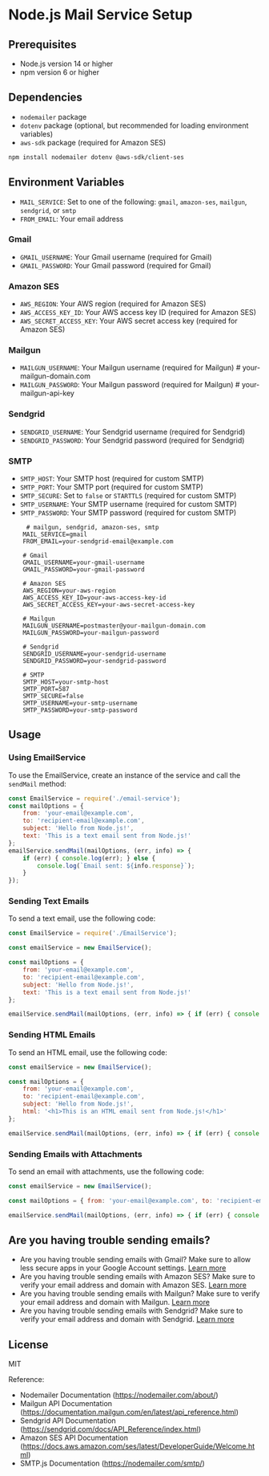 # Node.js Mail Service Setup

## Prerequisites

* Node.js version 14 or higher
* npm version 6 or higher

## Dependencies

* `nodemailer` package
* `dotenv` package (optional, but recommended for loading environment variables)
* `aws-sdk` package (required for Amazon SES)

```bash
npm install nodemailer dotenv @aws-sdk/client-ses
```


## Environment Variables

* `MAIL_SERVICE`: Set to one of the following: `gmail`, `amazon-ses`, `mailgun`, `sendgrid`, or `smtp`
* `FROM_EMAIL`: Your email address

### Gmail
* `GMAIL_USERNAME`: Your Gmail username (required for Gmail)
* `GMAIL_PASSWORD`: Your Gmail password (required for Gmail)

### Amazon SES
* `AWS_REGION`: Your AWS region (required for Amazon SES)
* `AWS_ACCESS_KEY_ID`: Your AWS access key ID (required for Amazon SES)
* `AWS_SECRET_ACCESS_KEY`: Your AWS secret access key (required for Amazon SES)

### Mailgun
* `MAILGUN_USERNAME`: Your Mailgun username (required for Mailgun) # your-mailgun-domain.com
* `MAILGUN_PASSWORD`: Your Mailgun password (required for Mailgun) # your-mailgun-api-key

### Sendgrid
* `SENDGRID_USERNAME`: Your Sendgrid username (required for Sendgrid)
* `SENDGRID_PASSWORD`: Your Sendgrid password (required for Sendgrid)

### SMTP
* `SMTP_HOST`: Your SMTP host (required for custom SMTP)
* `SMTP_PORT`: Your SMTP port (required for custom SMTP)
* `SMTP_SECURE`: Set to `false` or `STARTTLS` (required for custom SMTP)
* `SMTP_USERNAME`: Your SMTP username (required for custom SMTP)
* `SMTP_PASSWORD`: Your SMTP password (required for custom SMTP)

```env
     # mailgun, sendgrid, amazon-ses, smtp
    MAIL_SERVICE=gmail
    FROM_EMAIL=your-sendgrid-email@example.com
    
    # Gmail
    GMAIL_USERNAME=your-gmail-username
    GMAIL_PASSWORD=your-gmail-password
    
    # Amazon SES
    AWS_REGION=your-aws-region
    AWS_ACCESS_KEY_ID=your-aws-access-key-id
    AWS_SECRET_ACCESS_KEY=your-aws-secret-access-key
    
    # Mailgun
    MAILGUN_USERNAME=postmaster@your-mailgun-domain.com
    MAILGUN_PASSWORD=your-mailgun-password
    
    # Sendgrid
    SENDGRID_USERNAME=your-sendgrid-username
    SENDGRID_PASSWORD=your-sendgrid-password
    
    # SMTP
    SMTP_HOST=your-smtp-host
    SMTP_PORT=587
    SMTP_SECURE=false
    SMTP_USERNAME=your-smtp-username
    SMTP_PASSWORD=your-smtp-password
```

## Usage

### Using EmailService

To use the EmailService, create an instance of the service and call the `sendMail` method:
```javascript
const EmailService = require('./email-service');
const mailOptions = { 
    from: 'your-email@example.com',
    to: 'recipient-email@example.com',
    subject: 'Hello from Node.js!',
    text: 'This is a text email sent from Node.js!'
};
emailService.sendMail(mailOptions, (err, info) => { 
    if (err) { console.log(err); } else {
        console.log(`Email sent: ${info.response}`);
    }
});
```

### Sending Text Emails

To send a text email, use the following code:
```javascript
const EmailService = require('./EmailService');

const emailService = new EmailService();

const mailOptions = {
    from: 'your-email@example.com',
    to: 'recipient-email@example.com',
    subject: 'Hello from Node.js!',
    text: 'This is a text email sent from Node.js!'
};

emailService.sendMail(mailOptions, (err, info) => { if (err) { console.log(err); } else { console.log(`Email sent: ${info.response}`); } });
```

### Sending HTML Emails

To send an HTML email, use the following code:
```javascript
const emailService = new EmailService();

const mailOptions = {
    from: 'your-email@example.com',
    to: 'recipient-email@example.com',
    subject: 'Hello from Node.js!',
    html: '<h1>This is an HTML email sent from Node.js!</h1>'
};

emailService.sendMail(mailOptions, (err, info) => { if (err) { console.log(err); } else { console.log(`Email sent: ${info.response}`); } });
```

### Sending Emails with Attachments

To send an email with attachments, use the following code:
```javascript
const emailService = new EmailService();

const mailOptions = { from: 'your-email@example.com', to: 'recipient-email@example.com', subject: 'Hello from Node.js!', text: 'This is an email with attachments sent from Node.js!', attachments: [ { filename: 'example.txt', content: 'Hello from Node.js!' }, { filename: 'example.pdf', path: './example.pdf' } ] };

emailService.sendMail(mailOptions, (err, info) => { if (err) { console.log(err); } else { console.log(`Email sent: ${info.response}`); } });

```
## Are you having trouble sending emails?
* Are you having trouble sending emails with Gmail? Make sure to allow less secure apps in your Google Account settings. [Learn more](https://support.google.com/a/answer/6260879?hl=en)
* Are you having trouble sending emails with Amazon SES? Make sure to verify your email address and domain with Amazon SES. [Learn more](https://docs.aws.amazon.com/ses/latest/DeveloperGuide/verify-domains.html)
* Are you having trouble sending emails with Mailgun? Make sure to verify your email address and domain with Mailgun. [Learn more](https://documentation.mailgun.com/en/latest/user_manual.html#verifying-your-domain)
* Are you having trouble sending emails with Sendgrid? Make sure to verify your email address and domain with Sendgrid. [Learn more](https://sendgrid.com/docs/ui/account-and-settings/how-to-set-up-domain-authentication/)

## License
MIT

Reference:
- Nodemailer Documentation (https://nodemailer.com/about/)
- Mailgun API Documentation (https://documentation.mailgun.com/en/latest/api_reference.html)
- Sendgrid API Documentation (https://sendgrid.com/docs/API_Reference/index.html)
- Amazon SES API Documentation (https://docs.aws.amazon.com/ses/latest/DeveloperGuide/Welcome.html)
- SMTP.js Documentation (https://nodemailer.com/smtp/)

